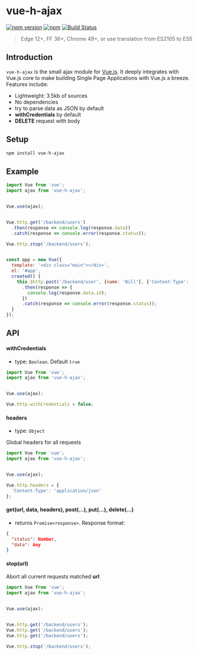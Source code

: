 # vue-h-ajax
[![npm version](https://badge.fury.io/js/vue-h-ajax.svg)](https://badge.fury.io/js/vue-h-ajax)
[![npm](https://img.shields.io/npm/l/express.svg)](http://opensource.org/licenses/MIT)
[![Build Status](https://travis-ci.org/zont/vue-h-ajax.svg?branch=master)](https://travis-ci.org/zont/vue-h-ajax)

> Edge 12+, FF 36+, Chrome 49+, or use translation from ES2105 to ES5

## Introduction

`vue-h-ajax` is the small ajax module for [Vue.js](http://vuejs.org). It deeply integrates with Vue.js core to make building Single Page Applications with Vue.js a breeze. Features include:

- Lightweight: 3.5kb of sources
- No dependencies
- try to parse data as JSON by default
- **withCredentials** by default
- **DELETE** request with body

## Setup
```bash
npm install vue-h-ajax
```

## Example
```javascript
import Vue from 'vue';
import ajax from 'vue-h-ajax';


Vue.use(ajax);


Vue.http.get('/backend/users')
  .then(response => console.log(response.data))
  .catch(response => console.error(response.status));

Vue.http.stop('/backend/users');


const app = new Vue({
  template: '<div class="main"></div>',
  el: '#app',
  created() {
    this.$http.post('/backend/user', {name: 'Bill'}, {'Content-Type': 'application/json'})
      .then(response => {
        console.log(response.data.id);
      })
      .catch(response => console.error(response.status));
  }
});
```

## API

#### withCredentials
  - type: `Boolean`. Default `true`
```javascript
import Vue from 'vue';
import ajax from 'vue-h-ajax';


Vue.use(ajax);

Vue.http.withCredentials = false;
```

#### headers
  - type: `Object`

Global headers for all requests
```javascript
import Vue from 'vue';
import ajax from 'vue-h-ajax';


Vue.use(ajax);

Vue.http.headers = {
  'Content-Type': 'application/json'
};
```

#### get(url, data, headers), post(...), put(...), delete(...)
  - returns `Promise<response>`. Response format:
  ```json
  {
    "status": Number,
    "data": Any
  }
  ```

#### stop(url)
Abort all current requests matched **url**
```javascript
import Vue from 'vue';
import ajax from 'vue-h-ajax';


Vue.use(ajax);


Vue.http.get('/backend/users');
Vue.http.get('/backend/users');
Vue.http.get('/backend/users');

Vue.http.stop('/backend/users');
```

